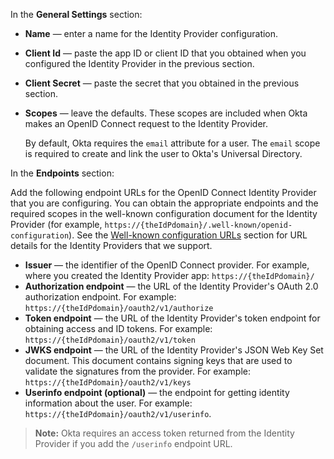 In the **General Settings** section:

* **Name** &mdash; enter a name for the Identity Provider configuration.
* **Client Id** &mdash; paste the app ID or client ID that you obtained when you configured the Identity Provider in the <GuideLink link="../create-an-app-at-idp">previous section</GuideLink>.
* **Client Secret** &mdash; paste the secret that you obtained in the <GuideLink link="../create-an-app-at-idp">previous section</GuideLink>.
* **Scopes** &mdash; leave the defaults. These scopes are included when Okta makes an OpenID Connect request to the Identity Provider.

    By default, Okta requires the `email` attribute for a user. The `email` scope is required to create and link the user to Okta's Universal Directory.

In the **Endpoints** section:

Add the following endpoint URLs for the OpenID Connect Identity Provider that you are configuring. You can obtain the appropriate endpoints and the required scopes in the well-known configuration document for the Identity Provider (for example, `https://{theIdPdomain}/.well-known/openid-configuration`). See the [Well-known configuration URLs](/docs/guides/add-an-external-idp/openidconnect/configure-idp-in-okta/#well-known-configuration-urls) section for URL details for the Identity Providers that we support.

* **Issuer** &mdash; the identifier of the OpenID Connect provider. For example, where you created the Identity Provider app: `https://{theIdPdomain}/`
* **Authorization endpoint** &mdash; the URL of the Identity Provider's OAuth 2.0 authorization endpoint. For example: `https://{theIdPdomain}/oauth2/v1/authorize`
* **Token endpoint** &mdash; the URL of the Identity Provider's token endpoint for obtaining access and ID tokens. For example: `https://{theIdPdomain}/oauth2/v1/token`
* **JWKS endpoint** &mdash; the URL of the Identity Provider's JSON Web Key Set document. This document contains signing keys that are used to validate the signatures from the provider. For example: `https://{theIdPdomain}/oauth2/v1/keys`
* **Userinfo endpoint (optional)** &mdash; the endpoint for getting identity information about the user. For example: `https://{theIdPdomain}/oauth2/v1/userinfo`.

> **Note:** Okta requires an access token returned from the Identity Provider if you add the `/userinfo` endpoint URL.
